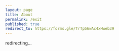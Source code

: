 ```yaml
---
layout: page
title: About
permalink: /exit
published: true
redirect_to: https://forms.gle/TrTp56wAc4xHweb39
---
```


redirecting...
